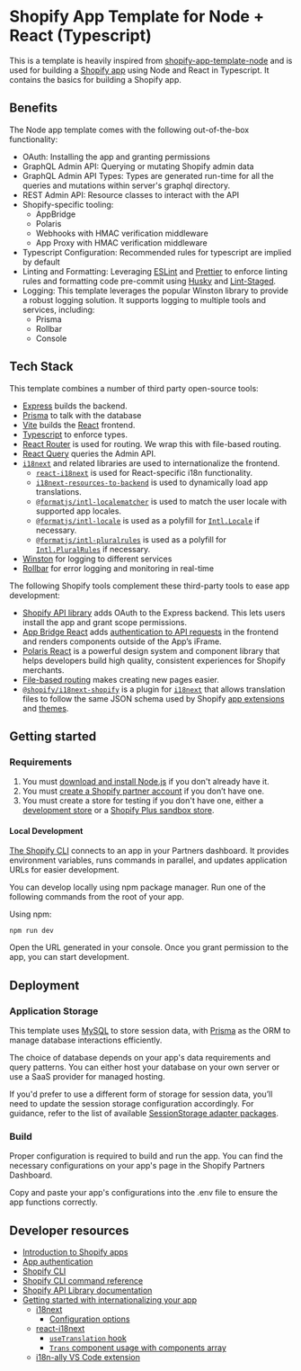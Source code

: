# Shopify App Template for Node + React (Typescript)

This is a template is heavily inspired from [shopify-app-template-node](https://github.com/Shopify/shopify-app-template-node) and is used for building a [Shopify app](https://shopify.dev/docs/apps/getting-started) using Node and React in Typescript. It contains the basics for building a Shopify app.

## Benefits

The Node app template comes with the following out-of-the-box functionality:

- OAuth: Installing the app and granting permissions
- GraphQL Admin API: Querying or mutating Shopify admin data
- GraphQL Admin API Types: Types are generated run-time for all the queries and mutations within server's graphql directory.
- REST Admin API: Resource classes to interact with the API
- Shopify-specific tooling:
  - AppBridge
  - Polaris
  - Webhooks with HMAC verification middleware
  - App Proxy with HMAC verification middleware
- Typescript Configuration: Recommended rules for typescript are implied by default 
- Linting and Formatting: Leveraging [ESLint](https://eslint.org/) and [Prettier](https://prettier.io/) to enforce linting rules and formatting code pre-commit using [Husky](https://typicode.github.io/husky/) and [Lint-Staged](https://github.com/lint-staged/lint-staged).
- Logging: This template leverages the popular Winston library to provide a robust logging solution. It supports logging to multiple tools and services, including:
  - Prisma
  - Rollbar
  - Console

## Tech Stack

This template combines a number of third party open-source tools:

- [Express](https://expressjs.com/) builds the backend.
- [Prisma](https://www.prisma.io/) to talk with the database
- [Vite](https://vitejs.dev/) builds the [React](https://reactjs.org/) frontend.
- [Typescript](https://www.typescriptlang.org/) to enforce types.
- [React Router](https://reactrouter.com/) is used for routing. We wrap this with file-based routing.
- [React Query](https://react-query.tanstack.com/) queries the Admin API.
- [`i18next`](https://www.i18next.com/) and related libraries are used to internationalize the frontend.
  - [`react-i18next`](https://react.i18next.com/) is used for React-specific i18n functionality.
  - [`i18next-resources-to-backend`](https://github.com/i18next/i18next-resources-to-backend) is used to dynamically load app translations.
  - [`@formatjs/intl-localematcher`](https://formatjs.io/docs/polyfills/intl-localematcher/) is used to match the user locale with supported app locales.
  - [`@formatjs/intl-locale`](https://formatjs.io/docs/polyfills/intl-locale) is used as a polyfill for [`Intl.Locale`](https://developer.mozilla.org/en-US/docs/Web/JavaScript/Reference/Global_Objects/Intl/Locale) if necessary.
  - [`@formatjs/intl-pluralrules`](https://formatjs.io/docs/polyfills/intl-pluralrules) is used as a polyfill for [`Intl.PluralRules`](https://developer.mozilla.org/en-US/docs/Web/JavaScript/Reference/Global_Objects/Intl/PluralRules) if necessary.
- [Winston](https://github.com/winstonjs/winston) for logging to different services
- [Rollbar](https://rollbar.com/) for error logging and monitoring in real-time

The following Shopify tools complement these third-party tools to ease app development:

- [Shopify API library](https://github.com/Shopify/shopify-node-api) adds OAuth to the Express backend. This lets users install the app and grant scope permissions.
- [App Bridge React](https://shopify.dev/docs/apps/tools/app-bridge/getting-started/using-react) adds [authentication to API requests](https://shopify.dev/docs/api/app-bridge-library/apis/resource-fetching) in the frontend and renders components outside of the App’s iFrame.
- [Polaris React](https://polaris.shopify.com/) is a powerful design system and component library that helps developers build high quality, consistent experiences for Shopify merchants.
- [File-based routing](https://github.com/Shopify/shopify-frontend-template-react/blob/main/Routes.jsx) makes creating new pages easier.
- [`@shopify/i18next-shopify`](https://github.com/Shopify/i18next-shopify) is a plugin for [`i18next`](https://www.i18next.com/) that allows translation files to follow the same JSON schema used by Shopify [app extensions](https://shopify.dev/docs/apps/checkout/best-practices/localizing-ui-extensions#how-it-works) and [themes](https://shopify.dev/docs/themes/architecture/locales/storefront-locale-files#usage).

## Getting started

### Requirements

1. You must [download and install Node.js](https://nodejs.org/en/download/) if you don't already have it.
1. You must [create a Shopify partner account](https://partners.shopify.com/signup) if you don’t have one.
1. You must create a store for testing if you don't have one, either a [development store](https://help.shopify.com/en/partners/dashboard/development-stores#create-a-development-store) or a [Shopify Plus sandbox store](https://help.shopify.com/en/partners/dashboard/managing-stores/plus-sandbox-store).

#### Local Development

[The Shopify CLI](https://shopify.dev/docs/apps/tools/cli) connects to an app in your Partners dashboard. It provides environment variables, runs commands in parallel, and updates application URLs for easier development.

You can develop locally using npm package manager. Run one of the following commands from the root of your app.

Using npm:

```shell
npm run dev
```

Open the URL generated in your console. Once you grant permission to the app, you can start development.

## Deployment

### Application Storage

This template uses [MySQL](https://www.mysql.com/) to store session data, with [Prisma](https://www.prisma.io/) as the ORM to manage database interactions efficiently.

The choice of database depends on your app's data requirements and query patterns. You can either host your database on your own server or use a SaaS provider for managed hosting.

If you'd prefer to use a different form of storage for session data, you’ll need to update the session storage configuration accordingly. For guidance, refer to the list of available [SessionStorage adapter packages](https://github.com/Shopify/shopify-api-js/blob/main/packages/shopify-api/docs/guides/session-storage.md).

### Build

Proper configuration is required to build and run the app. You can find the necessary configurations on your app's page in the Shopify Partners Dashboard.

Copy and paste your app's configurations into the .env file to ensure the app functions correctly.

## Developer resources

- [Introduction to Shopify apps](https://shopify.dev/docs/apps/getting-started)
- [App authentication](https://shopify.dev/docs/apps/auth)
- [Shopify CLI](https://shopify.dev/docs/apps/tools/cli)
- [Shopify CLI command reference](https://shopify.dev/apps/tools/cli/app)
- [Shopify API Library documentation](https://github.com/Shopify/shopify-api-js#readme)
- [Getting started with internationalizing your app](https://shopify.dev/docs/apps/best-practices/internationalization/getting-started)
  - [i18next](https://www.i18next.com/)
    - [Configuration options](https://www.i18next.com/overview/configuration-options)
  - [react-i18next](https://react.i18next.com/)
    - [`useTranslation` hook](https://react.i18next.com/latest/usetranslation-hook)
    - [`Trans` component usage with components array](https://react.i18next.com/latest/trans-component#alternative-usage-components-array)
  - [i18n-ally VS Code extension](https://marketplace.visualstudio.com/items?itemName=Lokalise.i18n-ally)
